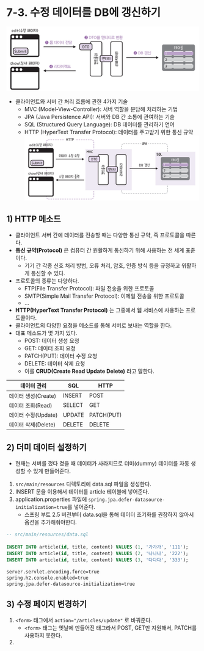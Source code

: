 # 7-3. 수정 데이터를 DB에 갱신하기
![수정 폼의 데이터가 DB로 갱신되는 과정](/media/Spring%20Boot/책/코딩%20자율학습%20스프링부트3%20자바%20백엔드%20개발%20입문/Part%202.%20게시판%20CRUD%20만들기/7.%20게시글%20수정하기%20-%20Update/수정%20폼의%20데이터가%20DB로%20갱신되는%20과정.png)
- 클라이언트와 서버 간 처리 흐름에 관한 4가지 기술
	- MVC (Model-View-Controller): 서버 역할을 분담해 처리하는 기법
	- JPA (Java Persistence API): 서버와 DB 간 소통에 관여하는 기술
	- SQL (Structured Query Language): DB 데이터를 관리하기 언어
	- HTTP (HyperText Transfer Protocol): 데이터를 주고받기 위한 통신 규약
![클라이언트-서버 간 데이터 처리를 위한 4가지 기술](/media/Spring%20Boot/책/코딩%20자율학습%20스프링부트3%20자바%20백엔드%20개발%20입문/Part%202.%20게시판%20CRUD%20만들기/7.%20게시글%20수정하기%20-%20Update/클라이언트-서버%20간%20데이터%20처리를%20위한%204가지%20기술.png)

## 1) HTTP 메소드
- 클라이언트 서버 간에 데이터를 전송할 때는 다양한 통신 규약, 즉 프로토콜을 따른다.
- **통신 규약(Protocol)** 은 컴퓨터 간 원활하게 통신하기 위해 사용하는 전 세계 표준이다.
	- 기기 간 각종 신호 처리 방법, 오류 처리, 암호, 인증 방식 등을 규정하고 워활하게 통신할 수 있다.
- 프로토콜의 종류는 다양하다.
	- FTP(File Transfer Protocol): 파일 전송을 위한 프로토콜
	- SMTP(Simple Mail Transfer Protocol): 이메일 전송을 위한 프로토콜
	- ...
- **HTTP(HyperText Transfer Protocol)** 는 그중에서 웹 서비스에 사용하는 프로토콜이다.
- 클라이언트의 다양한 요청을 메소드를 통해 서버로 보내는 역할을 한다.
- 대표 메소드가 몇 가지 있다.
	- POST: 데이터 생성 요청
	- GET: 데이터 조회 요청
	- PATCH(PUT): 데이터 수정 요청
	- DELETE: 데이터 삭제 요청
	- 이를 **CRUD(Create Read Update Delete)** 라고 말한다.

| 데이터 관리         | SQL    | HTTP       |
| -------------- | ------ | ---------- |
| 데이터 생성(Create) | INSERT | POST       |
| 데이터 조회(Read)   | SELECT | GET        |
| 데이터 수정(Update) | UPDATE | PATCH(PUT) |
| 데이터 삭제(Delete) | DELETE | DELETE     |

## 2) 더미 데이터 설정하기
- 현재는 서버를 껐다 켰을 때 데이터가 사라지므로 더미(dummy) 데이터를 자동 생성할 수 있게 만들어준다.

1. `src/main/resources` 디렉토리에 data.sql 파일을 생성한다.
2. INSERT 문을 이용해서 데이터를 article 테이블에 넣어준다.
3. application.properties 파일에 `spring.jpa.defer-datasource-initialization=true`를 넣어준다.
	- 스프링 부트 2.5 버전부터 data.sql을 통해 데이터 초기화를 권장하지 않아서 옵션을 추가해줘야한다.

```sql
-- src/main/resources/data.sql

INSERT INTO article(id, title, content) VALUES (1, '가가가', '111');
INSERT INTO article(id, title, content) VALUES (2, '나나나', '222');
INSERT INTO article(id, title, content) VALUES (3, '다다다', '333');
```

```
server.servlet.encoding.force=true
spring.h2.console.enabled=true
spring.jpa.defer-datasource-initialization=true
```

## 3) 수정 페이지 변경하기
1. `<form>` 태그에서 `action="/articles/update"` 로 바꿔준다.
	- `<form>` 태그는 옛날에 만들어진 태그라서 POST, GET만 지원해서, PATCH를 사용하지 못한다.
2. 